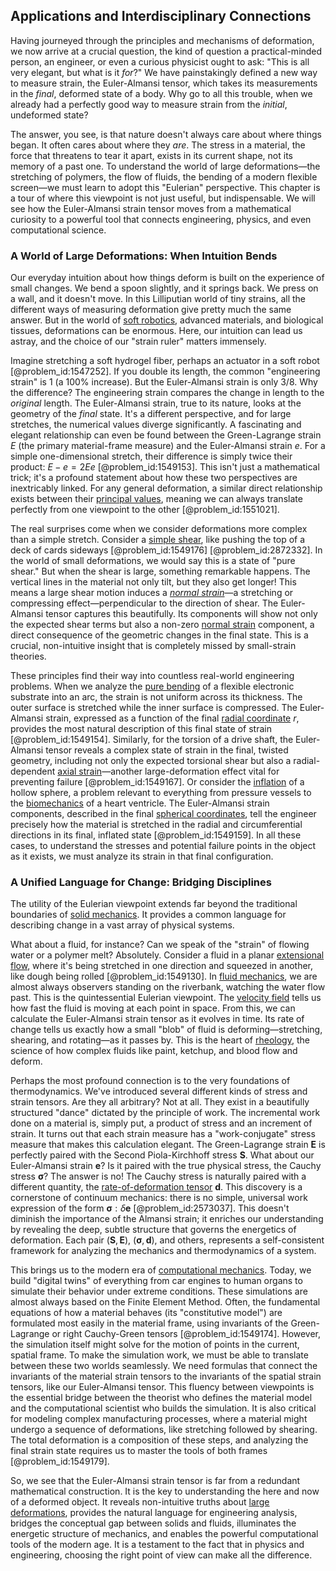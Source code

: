 ## Applications and Interdisciplinary Connections

Having journeyed through the principles and mechanisms of deformation, we now arrive at a crucial question, the kind of question a practical-minded person, an engineer, or even a curious physicist ought to ask: "This is all very elegant, but what is it *for*?" We have painstakingly defined a new way to measure strain, the Euler-Almansi tensor, which takes its measurements in the *final*, deformed state of a body. Why go to all this trouble, when we already had a perfectly good way to measure strain from the *initial*, undeformed state?

The answer, you see, is that nature doesn't always care about where things began. It often cares about where they *are*. The stress in a material, the force that threatens to tear it apart, exists in its current shape, not its memory of a past one. To understand the world of large deformations—the stretching of polymers, the flow of fluids, the bending of a modern flexible screen—we must learn to adopt this "Eulerian" perspective. This chapter is a tour of where this viewpoint is not just useful, but indispensable. We will see how the Euler-Almansi strain tensor moves from a mathematical curiosity to a powerful tool that connects engineering, physics, and even computational science.

### A World of Large Deformations: When Intuition Bends

Our everyday intuition about how things deform is built on the experience of small changes. We bend a spoon slightly, and it springs back. We press on a wall, and it doesn't move. In this Lilliputian world of tiny strains, all the different ways of measuring deformation give pretty much the same answer. But in the world of [soft robotics](@article_id:167657), advanced materials, and biological tissues, deformations can be enormous. Here, our intuition can lead us astray, and the choice of our "strain ruler" matters immensely.

Imagine stretching a soft hydrogel fiber, perhaps an actuator in a soft robot [@problem_id:1547252]. If you double its length, the common "engineering strain" is 1 (a 100% increase). But the Euler-Almansi strain is only $3/8$. Why the difference? The engineering strain compares the change in length to the *original* length. The Euler-Almansi strain, true to its nature, looks at the geometry of the *final* state. It's a different perspective, and for large stretches, the numerical values diverge significantly. A fascinating and elegant relationship can even be found between the Green-Lagrange strain $E$ (the primary material-frame measure) and the Euler-Almansi strain $e$. For a simple one-dimensional stretch, their difference is simply twice their product: $E - e = 2Ee$ [@problem_id:1549153]. This isn't just a mathematical trick; it's a profound statement about how these two perspectives are inextricably linked. For any general deformation, a similar direct relationship exists between their [principal values](@article_id:189083), meaning we can always translate perfectly from one viewpoint to the other [@problem_id:1551021].

The real surprises come when we consider deformations more complex than a simple stretch. Consider a [simple shear](@article_id:180003), like pushing the top of a deck of cards sideways [@problem_id:1549176] [@problem_id:2872332]. In the world of small deformations, we would say this is a state of "pure shear." But when the shear is large, something remarkable happens. The vertical lines in the material not only tilt, but they also get longer! This means a large shear motion induces a *[normal strain](@article_id:204139)*—a stretching or compressing effect—perpendicular to the direction of shear. The Euler-Almansi tensor captures this beautifully. Its components will show not only the expected shear terms but also a non-zero [normal strain](@article_id:204139) component, a direct consequence of the geometric changes in the final state. This is a crucial, non-intuitive insight that is completely missed by small-strain theories.

These principles find their way into countless real-world engineering problems. When we analyze the [pure bending](@article_id:202475) of a flexible electronic substrate into an arc, the strain is not uniform across its thickness. The outer surface is stretched while the inner surface is compressed. The Euler-Almansi strain, expressed as a function of the final [radial coordinate](@article_id:164692) $r$, provides the most natural description of this final state of strain [@problem_id:1549154]. Similarly, for the torsion of a drive shaft, the Euler-Almansi tensor reveals a complex state of strain in the final, twisted geometry, including not only the expected torsional shear but also a radial-dependent [axial strain](@article_id:160317)—another large-deformation effect vital for preventing failure [@problem_id:1549167]. Or consider the [inflation](@article_id:160710) of a hollow sphere, a problem relevant to everything from pressure vessels to the [biomechanics](@article_id:153479) of a heart ventricle. The Euler-Almansi strain components, described in the final [spherical coordinates](@article_id:145560), tell the engineer precisely how the material is stretched in the radial and circumferential directions in its final, inflated state [@problem_id:1549159]. In all these cases, to understand the stresses and potential failure points in the object as it exists, we must analyze its strain in that final configuration.

### A Unified Language for Change: Bridging Disciplines

The utility of the Eulerian viewpoint extends far beyond the traditional boundaries of [solid mechanics](@article_id:163548). It provides a common language for describing change in a vast array of physical systems.

What about a fluid, for instance? Can we speak of the "strain" of flowing water or a polymer melt? Absolutely. Consider a fluid in a planar [extensional flow](@article_id:198041), where it's being stretched in one direction and squeezed in another, like dough being rolled [@problem_id:1549130]. In [fluid mechanics](@article_id:152004), we are almost always observers standing on the riverbank, watching the water flow past. This is the quintessential Eulerian viewpoint. The [velocity field](@article_id:270967) tells us how fast the fluid is moving at each point in space. From this, we can calculate the Euler-Almansi strain tensor as it evolves in time. Its rate of change tells us exactly how a small "blob" of fluid is deforming—stretching, shearing, and rotating—as it passes by. This is the heart of [rheology](@article_id:138177), the science of how complex fluids like paint, ketchup, and blood flow and deform.

Perhaps the most profound connection is to the very foundations of thermodynamics. We've introduced several different kinds of stress and strain tensors. Are they all arbitrary? Not at all. They exist in a beautifully structured "dance" dictated by the principle of work. The incremental work done on a material is, simply put, a product of stress and an increment of strain. It turns out that each strain measure has a "work-conjugate" stress measure that makes this calculation elegant. The Green-Lagrange strain $\mathbf{E}$ is perfectly paired with the Second Piola-Kirchhoff stress $\mathbf{S}$. What about our Euler-Almansi strain $\mathbf{e}$? Is it paired with the true physical stress, the Cauchy stress $\boldsymbol{\sigma}$? The answer is no! The Cauchy stress is naturally paired with a different quantity, the [rate-of-deformation tensor](@article_id:184293) $\mathbf{d}$. This discovery is a cornerstone of continuum mechanics: there is no simple, universal work expression of the form $\boldsymbol{\sigma} : \delta\mathbf{e}$ [@problem_id:2573037]. This doesn't diminish the importance of the Almansi strain; it enriches our understanding by revealing the deep, subtle structure that governs the energetics of deformation. Each pair $(\mathbf{S}, \mathbf{E})$, $(\boldsymbol{\sigma}, \mathbf{d})$, and others, represents a self-consistent framework for analyzing the mechanics and thermodynamics of a system.

This brings us to the modern era of [computational mechanics](@article_id:173970). Today, we build "digital twins" of everything from car engines to human organs to simulate their behavior under extreme conditions. These simulations are almost always based on the Finite Element Method. Often, the fundamental equations of how a material behaves (its "constitutive model") are formulated most easily in the material frame, using invariants of the Green-Lagrange or right Cauchy-Green tensors [@problem_id:1549174]. However, the simulation itself might solve for the motion of points in the current, spatial frame. To make the simulation work, we must be able to translate between these two worlds seamlessly. We need formulas that connect the invariants of the material strain tensors to the invariants of the spatial strain tensors, like our Euler-Almansi tensor. This fluency between viewpoints is the essential bridge between the theorist who defines the material model and the computational scientist who builds the simulation. It is also critical for modeling complex manufacturing processes, where a material might undergo a sequence of deformations, like stretching followed by shearing. The total deformation is a composition of these steps, and analyzing the final strain state requires us to master the tools of both frames [@problem_id:1549179].

So, we see that the Euler-Almansi strain tensor is far from a redundant mathematical construction. It is the key to understanding the here and now of a deformed object. It reveals non-intuitive truths about [large deformations](@article_id:166749), provides the natural language for engineering analysis, bridges the conceptual gap between solids and fluids, illuminates the energetic structure of mechanics, and enables the powerful computational tools of the modern age. It is a testament to the fact that in physics and engineering, choosing the right point of view can make all the difference.